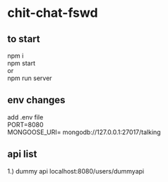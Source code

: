 # chit-chat-fswd

## to start 
npm i  
npm start  
or  
npm run server  

## env changes
add .env file  
PORT=8080  
MONGOOSE_URI= mongodb://127.0.0.1:27017/talking  


## api list
1.) dummy api localhost:8080/users/dummyapi
